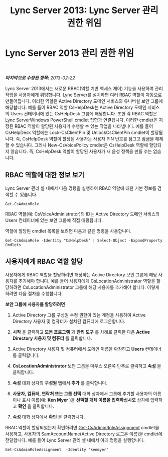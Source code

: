 ﻿---
title: 'Lync Server 2013: Lync Server 관리 권한 위임'
TOCTitle: Lync Server 2013 관리 권한 위임
ms:assetid: 0f378eff-8ef4-4c60-9fd2-67d7ee259ef8
ms:mtpsurl: https://technet.microsoft.com/ko-kr/library/Gg520951(v=OCS.15)
ms:contentKeyID: 49302817
ms.date: 08/10/2015
mtps_version: v=OCS.15
ms.translationtype: HT
---

# Lync Server 2013 관리 권한 위임

 

_**마지막으로 수정된 항목:** 2013-02-22_

Lync Server 2013에서는 새로운 RBAC(역할 기반 액세스 제어) 기능을 사용하여 관리 작업을 사용자에게 위임합니다. Lync Server를 설치하면 여러 RBAC 역할이 자동으로 만들어집니다. 이러한 역할은 Active Directory 도메인 서비스의 유니버설 보안 그룹에 해당합니다. 예를 들어 RBAC 역할 CsHelpDesk는 Active Directory 도메인 서비스의 Users 컨테이너에 있는 CsHelpDesk 그룹에 해당합니다. 또한 각 RBAC 역할은 Lync ServerWindows PowerShell cmdlet 집합과 연결됩니다. 이러한 cmdlet은 지정된 RBAC 역할이 할당된 사용자가 수행할 수 있는 작업을 나타냅니다. 예를 들어 CsHelpDesk 역할에는 Lock-CsClientPin 및 UnlockCsClientPin cmdlet이 할당됩니다. 즉, CsHelpDesk 역할이 할당된 사용자는 사용자 PIN 번호를 잠그고 잠금을 해제할 수 있습니다. 그러나 New-CsVoicePolicy cmdlet은 CsHelpDesk 역할에 할당되지 않습니다. 즉, CsHelpDesk 역할이 할당된 사용자가 새 음성 정책을 만들 수는 없습니다.

## RBAC 역할에 대한 정보 보기

Lync Server 관리 셸 내에서 다음 명령을 실행하여 RBAC 역할에 대한 기본 정보를 검색할 수 있습니다.

    Get-CsAdminRole

RBAC 역할(예: CsVoiceAdministrator)의 ID는 Active Directory 도메인 서비스의 Users 컨테이너에 있는 보안 그룹에 직접 매핑됩니다.

역할에 할당된 cmdlet 목록을 보려면 다음과 같은 명령을 사용합니다.

    Get-CsAdminRole -Identity "CsHelpDesk" | Select-Object -ExpandProperty Cmdlets

## 사용자에게 RBAC 역할 할당

사용자에게 RBAC 역할을 할당하려면 해당하는 Active Directory 보안 그룹에 해당 사용자를 추가해야 합니다. 예를 들어 사용자에게 CsLocationAdministrator 역할을 할당하려면 CsLocationAdministrator 그룹에 해당 사용자를 추가해야 합니다. 이렇게 하려면 다음 절차를 수행합니다.

**보안 그룹에 사용자를 할당하려면**

1.  Active Directory 그룹 구성원 수정 권한이 있는 계정을 사용하여 Active Directory 사용자 및 컴퓨터가 설치된 컴퓨터에 로그온합니다.

2.  **시작** 을 클릭하고 **모든 프로그램** 과 **관리 도구** 를 차례로 클릭한 다음 **Active Directory 사용자 및 컴퓨터** 를 클릭합니다.

3.  Active Directory 사용자 및 컴퓨터에서 도메인 이름을 확장하고 **Users** 컨테이너를 클릭합니다.

4.  **CsLocationAdministrator** 보안 그룹을 마우스 오른쪽 단추로 클릭하고 **속성** 을 클릭합니다.

5.  **속성** 대화 상자의 **구성원** 탭에서 **추가** 를 클릭합니다.

6.  **사용자, 컴퓨터, 연락처 또는 그룹 선택** 대화 상자에서 그룹에 추가할 사용자의 이름이나 표시 이름(예: **Ken Myer** )을 **선택할 개체 이름을 입력하십시오** 상자에 입력하고 **확인** 을 클릭합니다.

7.  **속성** 대화 상자에서 **확인** 을 클릭합니다.

RBAC 역할이 할당되었는지 확인하려면 [Get-CsAdminRoleAssignment](get-csadminroleassignment.md) cmdlet을 사용하고, 사용자의 SamAccountName(Active Directory 로그온 이름)을 cmdlet에 전달합니다. 예를 들어 Lync Server 관리 셸 내에서 아래 명령을 실행합니다.

    Get-CsAdminRoleAssignment  -Identity "kenmyer"

